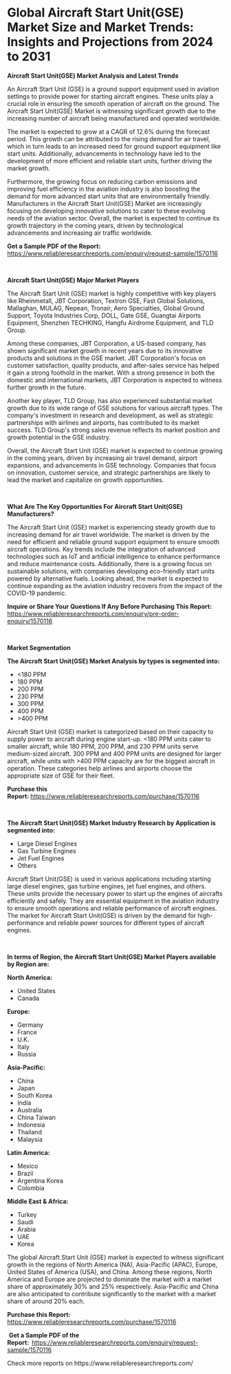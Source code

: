 <p><h1>Global Aircraft Start Unit(GSE) Market Size and Market Trends: Insights and Projections from 2024 to 2031</h1></p><p><strong>Aircraft Start Unit(GSE) Market Analysis and Latest Trends</strong></p>
<p><p>An Aircraft Start Unit (GSE) is a ground support equipment used in aviation settings to provide power for starting aircraft engines. These units play a crucial role in ensuring the smooth operation of aircraft on the ground. The Aircraft Start Unit(GSE) Market is witnessing significant growth due to the increasing number of aircraft being manufactured and operated worldwide. </p><p>The market is expected to grow at a CAGR of 12.6% during the forecast period. This growth can be attributed to the rising demand for air travel, which in turn leads to an increased need for ground support equipment like start units. Additionally, advancements in technology have led to the development of more efficient and reliable start units, further driving the market growth.</p><p>Furthermore, the growing focus on reducing carbon emissions and improving fuel efficiency in the aviation industry is also boosting the demand for more advanced start units that are environmentally friendly. Manufacturers in the Aircraft Start Unit(GSE) Market are increasingly focusing on developing innovative solutions to cater to these evolving needs of the aviation sector. Overall, the market is expected to continue its growth trajectory in the coming years, driven by technological advancements and increasing air traffic worldwide.</p></p>
<p><strong>Get a Sample PDF of the Report:&nbsp;</strong> <a href="https://www.reliableresearchreports.com/enquiry/request-sample/1570116">https://www.reliableresearchreports.com/enquiry/request-sample/1570116</a></p>
<p>&nbsp;</p>
<p><strong>Aircraft Start Unit(GSE) Major Market Players</strong></p>
<p><p>The Aircraft Start Unit (GSE) market is highly competitive with key players like Rheinmetall, JBT Corporation, Textron GSE, Fast Global Solutions, Mallaghan, MULAG, Nepean, Tronair, Aero Specialties, Global Ground Support, Toyota Industries Corp, DOLL, Gate GSE, Guangtai Airports Equipment, Shenzhen TECHKING, Hangfu Airdrome Equipment, and TLD Group.</p><p>Among these companies, JBT Corporation, a US-based company, has shown significant market growth in recent years due to its innovative products and solutions in the GSE market. JBT Corporation's focus on customer satisfaction, quality products, and after-sales service has helped it gain a strong foothold in the market. With a strong presence in both the domestic and international markets, JBT Corporation is expected to witness further growth in the future.</p><p>Another key player, TLD Group, has also experienced substantial market growth due to its wide range of GSE solutions for various aircraft types. The company's investment in research and development, as well as strategic partnerships with airlines and airports, has contributed to its market success. TLD Group's strong sales revenue reflects its market position and growth potential in the GSE industry.</p><p>Overall, the Aircraft Start Unit (GSE) market is expected to continue growing in the coming years, driven by increasing air travel demand, airport expansions, and advancements in GSE technology. Companies that focus on innovation, customer service, and strategic partnerships are likely to lead the market and capitalize on growth opportunities.</p></p>
<p>&nbsp;</p>
<p><strong>What Are The Key Opportunities For Aircraft Start Unit(GSE) Manufacturers?</strong></p>
<p><p>The Aircraft Start Unit (GSE) market is experiencing steady growth due to increasing demand for air travel worldwide. The market is driven by the need for efficient and reliable ground support equipment to ensure smooth aircraft operations. Key trends include the integration of advanced technologies such as IoT and artificial intelligence to enhance performance and reduce maintenance costs. Additionally, there is a growing focus on sustainable solutions, with companies developing eco-friendly start units powered by alternative fuels. Looking ahead, the market is expected to continue expanding as the aviation industry recovers from the impact of the COVID-19 pandemic.</p></p>
<p><strong>Inquire or Share Your Questions If Any Before Purchasing This Report:</strong> <a href="https://www.reliableresearchreports.com/enquiry/pre-order-enquiry/1570116">https://www.reliableresearchreports.com/enquiry/pre-order-enquiry/1570116</a></p>
<p>&nbsp;</p>
<p><strong>Market Segmentation</strong></p>
<p><strong>The Aircraft Start Unit(GSE) Market Analysis by types is segmented into:</strong></p>
<p><ul><li><180 PPM</li><li>180 PPM</li><li>200 PPM</li><li>230 PPM</li><li>300 PPM</li><li>400 PPM</li><li>>400 PPM</li></ul></p>
<p><p>Aircraft Start Unit (GSE) market is categorized based on their capacity to supply power to aircraft during engine start-up. <180 PPM units cater to smaller aircraft, while 180 PPM, 200 PPM, and 230 PPM units serve medium-sized aircraft. 300 PPM and 400 PPM units are designed for larger aircraft, while units with >400 PPM capacity are for the biggest aircraft in operation. These categories help airlines and airports choose the appropriate size of GSE for their fleet.</p></p>
<p><strong>Purchase this Report:&nbsp;</strong><a href="https://www.reliableresearchreports.com/purchase/1570116">https://www.reliableresearchreports.com/purchase/1570116</a></p>
<p>&nbsp;</p>
<p><strong>The Aircraft Start Unit(GSE) Market Industry Research by Application is segmented into:</strong></p>
<p><ul><li>Large Diesel Engines</li><li>Gas Turbine Engines</li><li>Jet Fuel Engines</li><li>Others</li></ul></p>
<p><p>Aircraft Start Unit(GSE) is used in various applications including starting large diesel engines, gas turbine engines, jet fuel engines, and others. These units provide the necessary power to start up the engines of aircrafts efficiently and safely. They are essential equipment in the aviation industry to ensure smooth operations and reliable performance of aircraft engines. The market for Aircraft Start Unit(GSE) is driven by the demand for high-performance and reliable power sources for different types of aircraft engines.</p></p>
<p>&nbsp;</p>
<p><strong>In terms of Region, the Aircraft Start Unit(GSE) Market Players available by Region are:</strong></p>
<p>
    <p> <strong> North America: </strong>
        <ul>
            <li>United States</li>
            <li>Canada</li>
        </ul>
        </p> 
    <p> <strong> Europe: </strong>
        <ul>
            <li>Germany</li>
            <li>France</li>
            <li>U.K.</li>
            <li>Italy</li>
            <li>Russia</li>
        </ul>
        </p> 
    <p> <strong> Asia-Pacific: </strong>
        <ul>
            <li>China</li>
            <li>Japan</li>
            <li>South Korea</li>
            <li>India</li>
            <li>Australia</li>
            <li>China Taiwan</li>
            <li>Indonesia</li>
            <li>Thailand</li>
            <li>Malaysia</li>
        </ul>
        </p> 
    <p> <strong> Latin America: </strong>
        <ul>
            <li>Mexico</li>
            <li>Brazil</li>
            <li>Argentina Korea</li>
            <li>Colombia</li>
        </ul>
        </p> 
    <p> <strong> Middle East & Africa: </strong>
        <ul>
            <li>Turkey</li>
            <li>Saudi</li>
            <li>Arabia</li>
            <li>UAE</li>
            <li>Korea</li>
        </ul>
    </p>
    </p>
<p><p>The global Aircraft Start Unit (GSE) market is expected to witness significant growth in the regions of North America (NA), Asia-Pacific (APAC), Europe, United States of America (USA), and China. Among these regions, North America and Europe are projected to dominate the market with a market share of approximately 30% and 25% respectively. Asia-Pacific and China are also anticipated to contribute significantly to the market with a market share of around 20% each.</p></p>
<p><strong>Purchase this Report: </strong><a href="https://www.reliableresearchreports.com/purchase/1570116">https://www.reliableresearchreports.com/purchase/1570116</a></p>
<p>&nbsp;<strong>Get a Sample PDF of the Report:&nbsp;&nbsp;</strong><a href="https://www.reliableresearchreports.com/enquiry/request-sample/1570116">https://www.reliableresearchreports.com/enquiry/request-sample/1570116</a></p>
<p><strong></strong></p>
<p>Check more reports on https://www.reliableresearchreports.com/</p>